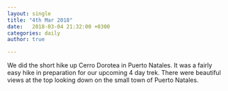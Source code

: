 ```yaml
---
layout: single
title: "4th Mar 2018"
date:   2018-03-04 21:32:00 +0300
categories: daily
author: true

---
```


We did the short hike up Cerro Dorotea in Puerto Natales. It was a fairly easy hike in preparation for our upcoming 4 day trek. There were beautiful views at the top looking down on the small town of Puerto Natales. 

